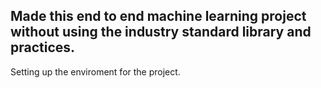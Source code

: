 ## Made this end to end machine learning project without using the industry standard library and practices. 
 
 Setting up the enviroment for the project. 
 

